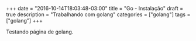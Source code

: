 +++
date = "2016-10-14T18:03:48-03:00"
title = "Go - Instalação"
draft = true
description = "Trabalhando com golang"
categories = ["golang"]
tags = ["golang"]
+++

Testando página de golang.

